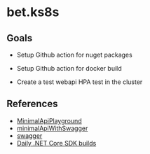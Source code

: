 # bet.ks8s

## Goals

- Setup Github action for nuget packages
- Setup Github action for docker build

- Create a test webapi HPA test in the cluster


## References

- [MinimalApiPlayground](https://github.com/DamianEdwards/MinimalApiPlayground)
- [minimalApiWithSwagger](https://github.com/bradygaster/minimalApiWithSwagger)
- [swagger](https://github.com/halter73/swagger)
- [Daily .NET Core SDK builds](https://github.com/dotnet/installer#installers-and-binaries)